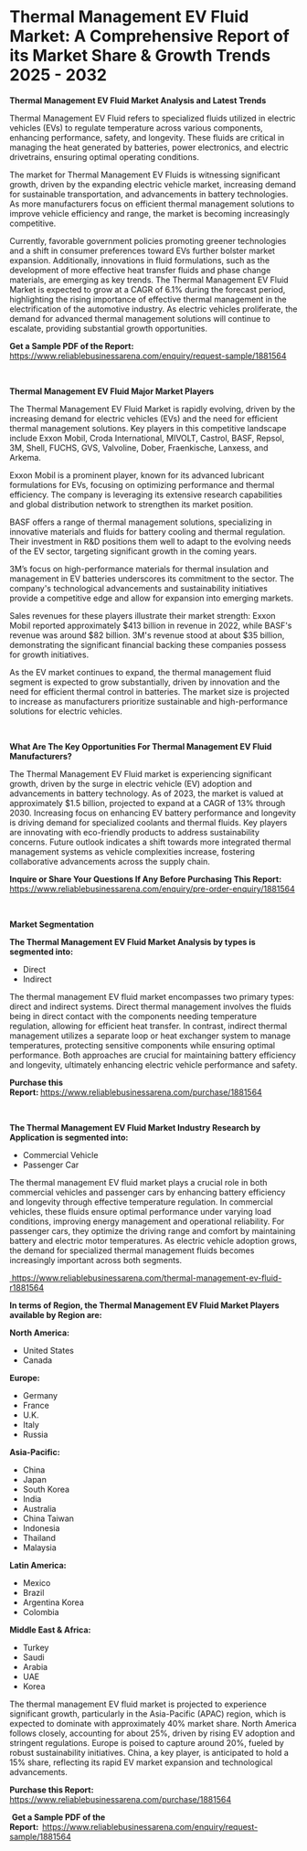 <p><h1>Thermal Management EV Fluid Market: A Comprehensive Report of its Market Share & Growth Trends 2025 - 2032</h1></p><p><strong>Thermal Management EV Fluid Market Analysis and Latest Trends</strong></p>
<p><p>Thermal Management EV Fluid refers to specialized fluids utilized in electric vehicles (EVs) to regulate temperature across various components, enhancing performance, safety, and longevity. These fluids are critical in managing the heat generated by batteries, power electronics, and electric drivetrains, ensuring optimal operating conditions. </p><p>The market for Thermal Management EV Fluids is witnessing significant growth, driven by the expanding electric vehicle market, increasing demand for sustainable transportation, and advancements in battery technologies. As more manufacturers focus on efficient thermal management solutions to improve vehicle efficiency and range, the market is becoming increasingly competitive.</p><p>Currently, favorable government policies promoting greener technologies and a shift in consumer preferences toward EVs further bolster market expansion. Additionally, innovations in fluid formulations, such as the development of more effective heat transfer fluids and phase change materials, are emerging as key trends. The Thermal Management EV Fluid Market is expected to grow at a CAGR of 6.1% during the forecast period, highlighting the rising importance of effective thermal management in the electrification of the automotive industry. As electric vehicles proliferate, the demand for advanced thermal management solutions will continue to escalate, providing substantial growth opportunities.</p></p>
<p><strong>Get a Sample PDF of the Report:&nbsp;</strong> <a href="https://www.reliablebusinessarena.com/enquiry/request-sample/1881564?utm_campaign=2632&utm_medium=2&utm_source=Github&utm_content=ia&utm_term=15042025&utm_id=thermal-management-ev-fluid">https://www.reliablebusinessarena.com/enquiry/request-sample/1881564</a></p>
<p>&nbsp;</p>
<p><strong>Thermal Management EV Fluid Major Market Players</strong></p>
<p><p>The Thermal Management EV Fluid Market is rapidly evolving, driven by the increasing demand for electric vehicles (EVs) and the need for efficient thermal management solutions. Key players in this competitive landscape include Exxon Mobil, Croda International, MIVOLT, Castrol, BASF, Repsol, 3M, Shell, FUCHS, GVS, Valvoline, Dober, Fraenkische, Lanxess, and Arkema.</p><p>Exxon Mobil is a prominent player, known for its advanced lubricant formulations for EVs, focusing on optimizing performance and thermal efficiency. The company is leveraging its extensive research capabilities and global distribution network to strengthen its market position. </p><p>BASF offers a range of thermal management solutions, specializing in innovative materials and fluids for battery cooling and thermal regulation. Their investment in R&D positions them well to adapt to the evolving needs of the EV sector, targeting significant growth in the coming years.</p><p>3M’s focus on high-performance materials for thermal insulation and management in EV batteries underscores its commitment to the sector. The company's technological advancements and sustainability initiatives provide a competitive edge and allow for expansion into emerging markets.</p><p>Sales revenues for these players illustrate their market strength: Exxon Mobil reported approximately $413 billion in revenue in 2022, while BASF's revenue was around $82 billion. 3M's revenue stood at about $35 billion, demonstrating the significant financial backing these companies possess for growth initiatives.</p><p>As the EV market continues to expand, the thermal management fluid segment is expected to grow substantially, driven by innovation and the need for efficient thermal control in batteries. The market size is projected to increase as manufacturers prioritize sustainable and high-performance solutions for electric vehicles.</p></p>
<p>&nbsp;</p>
<p><strong>What Are The Key Opportunities For Thermal Management EV Fluid Manufacturers?</strong></p>
<p><p>The Thermal Management EV Fluid market is experiencing significant growth, driven by the surge in electric vehicle (EV) adoption and advancements in battery technology. As of 2023, the market is valued at approximately $1.5 billion, projected to expand at a CAGR of 13% through 2030. Increasing focus on enhancing EV battery performance and longevity is driving demand for specialized coolants and thermal fluids. Key players are innovating with eco-friendly products to address sustainability concerns. Future outlook indicates a shift towards more integrated thermal management systems as vehicle complexities increase, fostering collaborative advancements across the supply chain.</p></p>
<p><strong>Inquire or Share Your Questions If Any Before Purchasing This Report:</strong> <a href="https://www.reliablebusinessarena.com/enquiry/pre-order-enquiry/1881564?utm_campaign=2632&utm_medium=2&utm_source=Github&utm_content=ia&utm_term=15042025&utm_id=thermal-management-ev-fluid">https://www.reliablebusinessarena.com/enquiry/pre-order-enquiry/1881564</a></p>
<p>&nbsp;</p>
<p><strong>Market Segmentation</strong></p>
<p><strong>The Thermal Management EV Fluid Market Analysis by types is segmented into:</strong></p>
<p><ul><li>Direct</li><li>Indirect</li></ul></p>
<p><p>The thermal management EV fluid market encompasses two primary types: direct and indirect systems. Direct thermal management involves the fluids being in direct contact with the components needing temperature regulation, allowing for efficient heat transfer. In contrast, indirect thermal management utilizes a separate loop or heat exchanger system to manage temperatures, protecting sensitive components while ensuring optimal performance. Both approaches are crucial for maintaining battery efficiency and longevity, ultimately enhancing electric vehicle performance and safety.</p></p>
<p><strong>Purchase this Report:&nbsp;</strong><a href="https://www.reliablebusinessarena.com/purchase/1881564?utm_campaign=2632&utm_medium=2&utm_source=Github&utm_content=ia&utm_term=15042025&utm_id=thermal-management-ev-fluid">https://www.reliablebusinessarena.com/purchase/1881564</a></p>
<p>&nbsp;</p>
<p><strong>The Thermal Management EV Fluid Market Industry Research by Application is segmented into:</strong></p>
<p><ul><li>Commercial Vehicle</li><li>Passenger Car</li></ul></p>
<p><p>The thermal management EV fluid market plays a crucial role in both commercial vehicles and passenger cars by enhancing battery efficiency and longevity through effective temperature regulation. In commercial vehicles, these fluids ensure optimal performance under varying load conditions, improving energy management and operational reliability. For passenger cars, they optimize the driving range and comfort by maintaining battery and electric motor temperatures. As electric vehicle adoption grows, the demand for specialized thermal management fluids becomes increasingly important across both segments.</p></p>
<p><a href="https://www.reliablebusinessarena.com/thermal-management-ev-fluid-r1881564?utm_campaign=2632&utm_medium=2&utm_source=Github&utm_content=ia&utm_term=15042025&utm_id=thermal-management-ev-fluid">&nbsp;https://www.reliablebusinessarena.com/thermal-management-ev-fluid-r1881564</a></p>
<p><strong>In terms of Region, the Thermal Management EV Fluid Market Players available by Region are:</strong></p>
<p>
    <p> <strong> North America: </strong>
        <ul>
            <li>United States</li>
            <li>Canada</li>
        </ul>
        </p> 
    <p> <strong> Europe: </strong>
        <ul>
            <li>Germany</li>
            <li>France</li>
            <li>U.K.</li>
            <li>Italy</li>
            <li>Russia</li>
        </ul>
        </p> 
    <p> <strong> Asia-Pacific: </strong>
        <ul>
            <li>China</li>
            <li>Japan</li>
            <li>South Korea</li>
            <li>India</li>
            <li>Australia</li>
            <li>China Taiwan</li>
            <li>Indonesia</li>
            <li>Thailand</li>
            <li>Malaysia</li>
        </ul>
        </p> 
    <p> <strong> Latin America: </strong>
        <ul>
            <li>Mexico</li>
            <li>Brazil</li>
            <li>Argentina Korea</li>
            <li>Colombia</li>
        </ul>
        </p> 
    <p> <strong> Middle East & Africa: </strong>
        <ul>
            <li>Turkey</li>
            <li>Saudi</li>
            <li>Arabia</li>
            <li>UAE</li>
            <li>Korea</li>
        </ul>
    </p>
    </p>
<p><p>The thermal management EV fluid market is projected to experience significant growth, particularly in the Asia-Pacific (APAC) region, which is expected to dominate with approximately 40% market share. North America follows closely, accounting for about 25%, driven by rising EV adoption and stringent regulations. Europe is poised to capture around 20%, fueled by robust sustainability initiatives. China, a key player, is anticipated to hold a 15% share, reflecting its rapid EV market expansion and technological advancements.</p></p>
<p><strong>Purchase this Report: </strong><a href="https://www.reliablebusinessarena.com/purchase/1881564?utm_campaign=2632&utm_medium=2&utm_source=Github&utm_content=ia&utm_term=15042025&utm_id=thermal-management-ev-fluid">https://www.reliablebusinessarena.com/purchase/1881564</a></p>
<p>&nbsp;<strong>Get a Sample PDF of the Report:&nbsp;&nbsp;</strong><a href="https://www.reliablebusinessarena.com/enquiry/request-sample/1881564?utm_campaign=2632&utm_medium=2&utm_source=Github&utm_content=ia&utm_term=15042025&utm_id=thermal-management-ev-fluid">https://www.reliablebusinessarena.com/enquiry/request-sample/1881564</a></p>
<p><strong></strong></p>
<p><p></p><p></p><p></p></p>